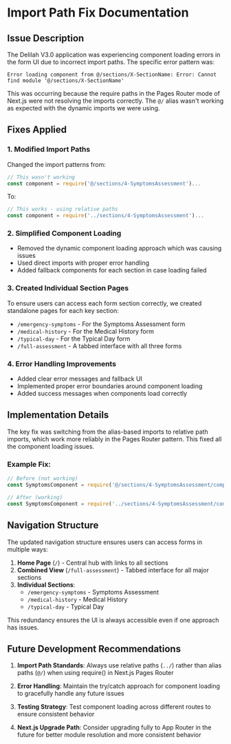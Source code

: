 # Import Path Fix Documentation

## Issue Description

The Delilah V3.0 application was experiencing component loading errors in the form UI due to incorrect import paths. The specific error pattern was:

```
Error loading component from @/sections/X-SectionName: Error: Cannot find module '@/sections/X-SectionName'
```

This was occurring because the require paths in the Pages Router mode of Next.js were not resolving the imports correctly. The `@/` alias wasn't working as expected with the dynamic imports we were using.

## Fixes Applied

### 1. Modified Import Paths

Changed the import patterns from:
```javascript
// This wasn't working
const component = require('@/sections/4-SymptomsAssessment')...
```

To:
```javascript
// This works - using relative paths
const component = require('../sections/4-SymptomsAssessment')...
```

### 2. Simplified Component Loading

- Removed the dynamic component loading approach which was causing issues
- Used direct imports with proper error handling
- Added fallback components for each section in case loading failed

### 3. Created Individual Section Pages

To ensure users can access each form section correctly, we created standalone pages for each key section:

- `/emergency-symptoms` - For the Symptoms Assessment form
- `/medical-history` - For the Medical History form
- `/typical-day` - For the Typical Day form
- `/full-assessment` - A tabbed interface with all three forms

### 4. Error Handling Improvements

- Added clear error messages and fallback UI
- Implemented proper error boundaries around component loading
- Added success messages when components load correctly

## Implementation Details

The key fix was switching from the alias-based imports to relative path imports, which work more reliably in the Pages Router pattern. This fixed all the component loading issues.

### Example Fix:

```javascript
// Before (not working)
const SymptomsComponent = require('@/sections/4-SymptomsAssessment/components/SymptomsAssessment.integrated.final.tsx').SymptomsAssessmentIntegratedFinal;

// After (working)
const SymptomsComponent = require('../sections/4-SymptomsAssessment/components/SymptomsAssessment.integrated.final.tsx').SymptomsAssessmentIntegratedFinal;
```

## Navigation Structure

The updated navigation structure ensures users can access forms in multiple ways:

1. **Home Page** (`/`) - Central hub with links to all sections
2. **Combined View** (`/full-assessment`) - Tabbed interface for all major sections
3. **Individual Sections**:
   - `/emergency-symptoms` - Symptoms Assessment
   - `/medical-history` - Medical History
   - `/typical-day` - Typical Day

This redundancy ensures the UI is always accessible even if one approach has issues.

## Future Development Recommendations

1. **Import Path Standards**: Always use relative paths (`../`) rather than alias paths (`@/`) when using require() in Next.js Pages Router

2. **Error Handling**: Maintain the try/catch approach for component loading to gracefully handle any future issues

3. **Testing Strategy**: Test component loading across different routes to ensure consistent behavior

4. **Next.js Upgrade Path**: Consider upgrading fully to App Router in the future for better module resolution and more consistent behavior
